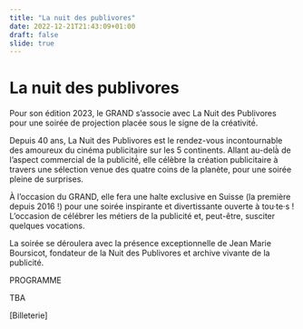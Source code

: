```yaml
---
title: "La nuit des publivores"
date: 2022-12-21T21:43:09+01:00
draft: false
slide: true
---
```


# La nuit des publivores

Pour son édition 2023, le GRAND s’associe avec La Nuit des Publivores pour une soirée de projection placée sous le signe de la créativité́. 

Depuis 40 ans, La Nuit des Publivores est le rendez-vous incontournable des amoureux du cinéma publicitaire sur les 5 continents. Allant au-delà̀ de l’aspect commercial de la publicité́, elle célèbre la création publicitaire à travers une sélection venue des quatre coins de la planète, pour une soirée pleine de surprises. 

À l’occasion du GRAND, elle fera une halte exclusive en Suisse (la première depuis 2016 !) pour une soirée inspirante et divertissante ouverte à tou·te·s ! L’occasion de célébrer les métiers de la publicité et, peut-être, susciter quelques vocations. 

La soirée se déroulera avec la présence exceptionnelle de Jean Marie Boursicot, fondateur de la Nuit des Publivores et archive vivante de la publicité. 

PROGRAMME

TBA


[Billeterie]